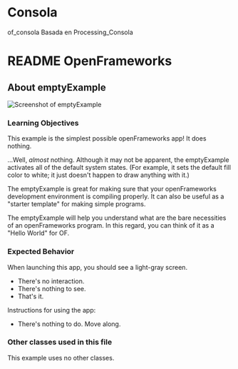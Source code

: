 # Consola
of_consola
Basada en Processing_Consola

# README OpenFrameworks

## About emptyExample

![Screenshot of emptyExample](emptyExample.png)

### Learning Objectives

This example is the simplest possible openFrameworks app! It does nothing. 

...Well, *almost* nothing. Although it may not be apparent, the emptyExample activates all of the default system states. (For example, it sets the default fill color to white; it just doesn't happen to draw anything with it.)

The emptyExample is great for making sure that your openFrameworks development environment is compiling properly. It can also be useful as a "starter template" for making simple programs. 

The emptyExample will help you understand what are the bare necessities of an openFrameworks program. In this regard, you can think of it as a "Hello World" for OF. 


### Expected Behavior

When launching this app, you should see a light-gray screen. 

* There's no interaction. 
* There's nothing to see. 
* That's it. 

Instructions for using the app:

* There's nothing to do. Move along.

### Other classes used in this file

This example uses no other classes.
